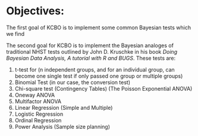 # Objectives:

The first goal of KCBO is to implement some common Bayesian tests which we find

The second goal for KCBO is to implement the Bayesian analoges of traditional NHST tests outlined by John D. Kruschke in his book *Doing Bayesian Data Analysis, A tutorial with R and BUGS*. These tests are:

1. t-test for (n independent groups, and for an individual group, can become one single test if only passed one group or multiple groups)
1. Binomial Test (in our case, the conversion test)
1. Chi-square test (Contingency Tables) (The Poisson Exponential ANOVA)
1. Oneway ANOVA
1. Multifactor ANOVA
1. Linear Regression (Simple and Multiple)
1. Logistic Regression
1. Ordinal Regression
1. Power Analysis (Sample size planning)
